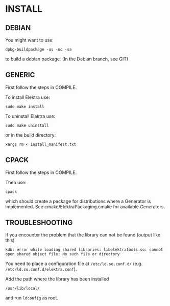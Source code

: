 # INSTALL #


## DEBIAN ##

You might want to use:

	dpkg-buildpackage -us -uc -sa

to build a debian package.
(In the Debian branch, see GIT)

## GENERIC ##

First follow the steps in COMPILE.

To install Elektra use:

	sudo make install

To uninstall Elektra use:

	sudo make uninstall

or in the build directory:

	xargs rm < install_manifest.txt


## CPACK ##

First follow the steps in COMPILE.

Then use:

	cpack

which should create a package for distributions where a Generator is
implemented. See cmake/ElektraPackaging.cmake for available Generators.

## TROUBLESHOOTING ##

If you encounter the problem that the library can not be found (output like this)

	kdb: error while loading shared libraries: libelektratools.so: cannot open shared object file: No such file or directory

You need to place a configuration file at `/etc/ld.so.conf.d/` (e.g. `/etc/ld.so.conf.d/elektra.conf`).

Add the path where the library has been installed

	/usr/lib/local/

and run `ldconfig` as root.
